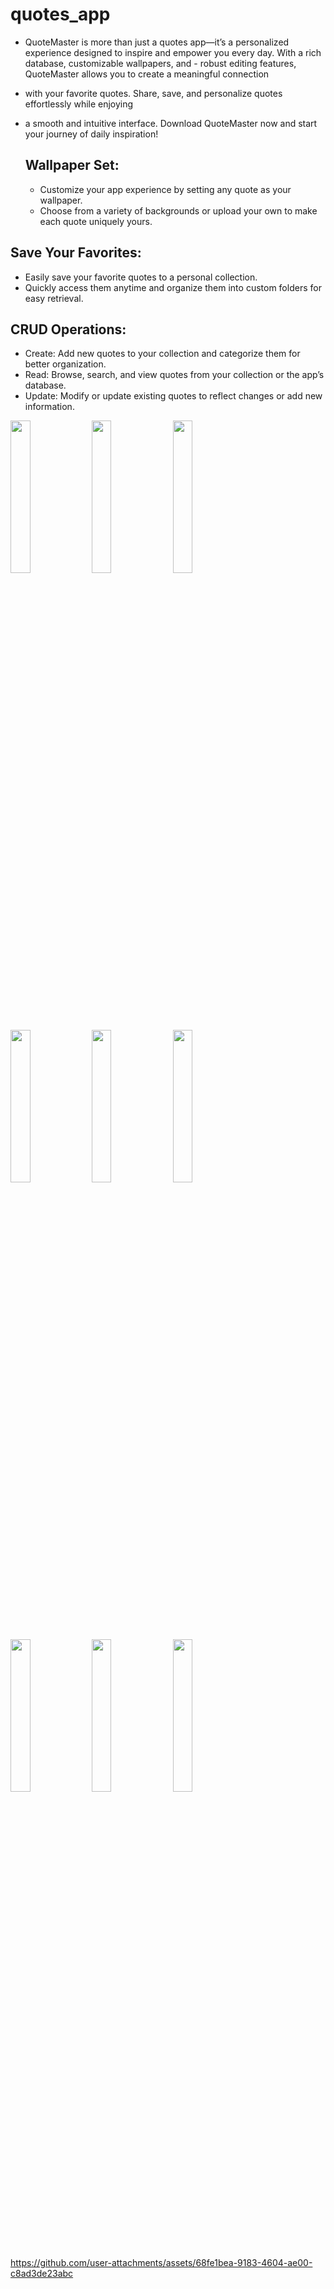 # quotes_app
- QuoteMaster is more than just a quotes app—it’s a personalized experience designed to inspire and empower you every day. With a rich database, customizable wallpapers, and - robust editing features, QuoteMaster allows you to create a meaningful connection
- with your favorite quotes. Share, save, and personalize quotes effortlessly while enjoying 
- a smooth and intuitive interface. Download QuoteMaster now and start your journey of daily inspiration!


  ##  Wallpaper Set:
    - Customize your app experience by setting any quote as your wallpaper.
    -  Choose from a variety of backgrounds or upload your own to make each quote uniquely yours.
 ## Save Your Favorites:
  - Easily save your favorite quotes to a personal collection.
  - Quickly access them anytime and organize them into custom folders for easy retrieval.
 ## CRUD Operations:
- Create: Add new quotes to your collection and categorize them for better organization.
- Read: Browse, search, and view quotes from your collection or the app’s database.
- Update: Modify or update existing quotes to reflect changes or add new information.
<p>
    <img src = "https://github.com/user-attachments/assets/b105006c-f9a6-4f07-960d-46fad867e706" height=25%  width=25%>
    <img src = "https://github.com/user-attachments/assets/7b523e9e-2663-4e3e-8614-c6f967b6a4d6" height=25%  width=25%>
    <img src = "https://github.com/user-attachments/assets/11ac9e6d-093c-46e8-85a0-a792d62f9a0d" height=25%  width=25%>
    <img src = "https://github.com/user-attachments/assets/0c74a46a-23ef-4960-a83c-c43e15300b0b" height=25%  width=25%>
    <img src = "https://github.com/user-attachments/assets/ff2235bd-b3a0-4c6b-9b2e-98d9c1e6c326" height=25%  width=25%>
    <img src = "https://github.com/user-attachments/assets/411ab3d8-f578-4c9b-a388-87a41b1b5e58" height=25%  width=25%>
    <img src = "https://github.com/user-attachments/assets/c253e2ce-d5b7-41c5-94b9-da182ed40268" height=25%  width=25%>
    <img src = "https://github.com/user-attachments/assets/abbdf2ca-9c99-482b-ba38-9c485bf73056" height=25%  width=25%>
    <img src = "https://github.com/user-attachments/assets/0feef919-f812-4a17-b1f6-4a1113b57608" height=25%  width=25%>
</p>

https://github.com/user-attachments/assets/68fe1bea-9183-4604-ae00-c8ad3de23abc





